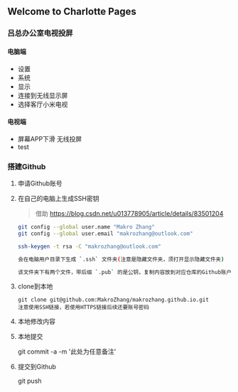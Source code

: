 ## Welcome to Charlotte Pages

### 吕总办公室电视投屏

#### 电脑端

- 设置
- 系统
- 显示
- 连接到无线显示屏
- 选择客厅小米电视

#### 电视端

- 屏幕APP下滑 无线投屏
- test


### 搭建Github

1. 申请Github账号

2. 在自己的电脑上生成SSH密钥
    >借助 https://blog.csdn.net/u013778905/article/details/83501204
    ````sh
    git config --global user.name "Makro Zhang"
    git config --global user.email "makrozhang@outlook.com"

    ssh-keygen -t rsa -C "makrozhang@outlook.com"

    会在电脑用户目录下生成 `.ssh` 文件夹(注意是隐藏文件夹，须打开显示隐藏文件夹)

    该文件夹下有两个文件，带后缀 `.pub` 的是公钥，复制内容放到对应仓库的Github账户里，顺带取个名字（指明是哪台电脑）

3. clone到本地
    ````
    git clone git@github.com:MakroZhang/makrozhang.github.io.git
    注意使用SSH链接，若使用HTTPS链接后续还要账号密码

4. 本地修改内容

5. 本地提交

    git commit -a -m '此处为任意备注'

6. 提交到Github

    git push
